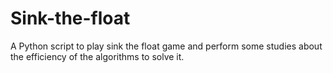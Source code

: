 # Sink-the-float
A Python script to play sink the float game and perform some studies about the efficiency of the algorithms to solve it.
